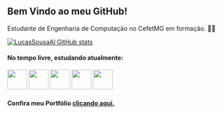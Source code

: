 ## Bem Vindo ao meu GitHub!
Estudante de Engenharia de Computação no CefetMG em formação. 🧑‍💻

[![LucasSousaAl GitHub stats](https://github-readme-stats.vercel.app/api?username=LucasSousaAl&count_private=true&show_icons=true&theme=tokyonight)](https://github.com/anuraghazra/github-readme-stats)

<h4>No tempo livre, estudando atualmente:</h4>
<div style= "display: inline_block">        
  <img height= "45px" src="https://cdn.jsdelivr.net/gh/devicons/devicon/icons/javascript/javascript-original.svg" />
  <img height= "45px" src="https://cdn.jsdelivr.net/gh/devicons/devicon/icons/nodejs/nodejs-original.svg" />
<img height= "45px" src="https://cdn.jsdelivr.net/gh/devicons/devicon/icons/mongodb/mongodb-plain-wordmark.svg" />
<img height= "45px" src="https://cdn.jsdelivr.net/gh/devicons/devicon/icons/html5/html5-original.svg" />
<img height= "45px" src="https://cdn.jsdelivr.net/gh/devicons/devicon/icons/css3/css3-original.svg" />
            
</div>

<h4>Confira meu Portfólio  <a href="https://lucassousaal.github.io/Portfolio/">clicando aqui.</a></h4>
